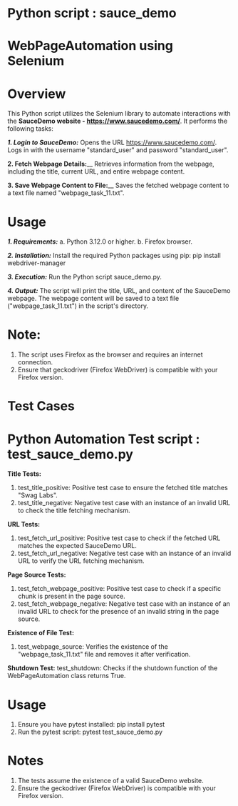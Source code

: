# Python script : sauce_demo 
# WebPageAutomation using Selenium
# Overview
This Python script utilizes the Selenium library to automate interactions with the **SauceDemo website  - https://www.saucedemo.com/**. It performs the following tasks:

**_1. Login to SauceDemo:_**
  Opens the URL https://www.saucedemo.com/.
  Logs in with the username "standard_user" and password "standard_user".

**2. Fetch Webpage Details:**__
  Retrieves information from the webpage, including the title, current URL, and entire webpage content.

**3. Save Webpage Content to File:**__
  Saves the fetched webpage content to a text file named "webpage_task_11.txt".

# Usage
_**1. Requirements:**_
a. Python 3.12.0 or higher.
b. Firefox browser.

_**2. Installation:**_
 Install the required Python packages using pip:
 pip install webdriver-manager
 
_**3. Execution:**_
  Run the Python script sauce_demo.py.

_**4. Output:**_
  The script will print the title, URL, and content of the SauceDemo webpage.
  The webpage content will be saved to a text file ("webpage_task_11.txt") in the script's directory.


# Note:
1. The script uses Firefox as the browser and requires an internet connection.
2. Ensure that geckodriver (Firefox WebDriver) is compatible with your Firefox version.


# Test Cases
# Python Automation Test script : test_sauce_demo.py 

**Title Tests:**
1. test_title_positive: Positive test case to ensure the fetched title matches "Swag Labs".
2. test_title_negative: Negative test case with an instance of an invalid URL to check the title fetching mechanism.

**URL Tests:**
1. test_fetch_url_positive: Positive test case to check if the fetched URL matches the expected SauceDemo URL.
2. test_fetch_url_negative: Negative test case with an instance of an invalid URL to verify the URL fetching mechanism.

**Page Source Tests:**
1. test_fetch_webpage_positive: Positive test case to check if a specific chunk is present in the page source.
2. test_fetch_webpage_negative: Negative test case with an instance of an invalid URL to check for the presence of an invalid string in the page source.

**Existence of File Test:**
1. test_webpage_source: Verifies the existence of the "webpage_task_11.txt" file and removes it after verification.

**Shutdown Test:**
test_shutdown: Checks if the shutdown function of the WebPageAutomation class returns True.

# Usage
1. Ensure you have pytest installed:
      pip install pytest
2. Run the pytest script:
      pytest test_sauce_demo.py
   
# Notes
1. The tests assume the existence of a valid SauceDemo website.
2. Ensure the geckodriver (Firefox WebDriver) is compatible with your Firefox version.
